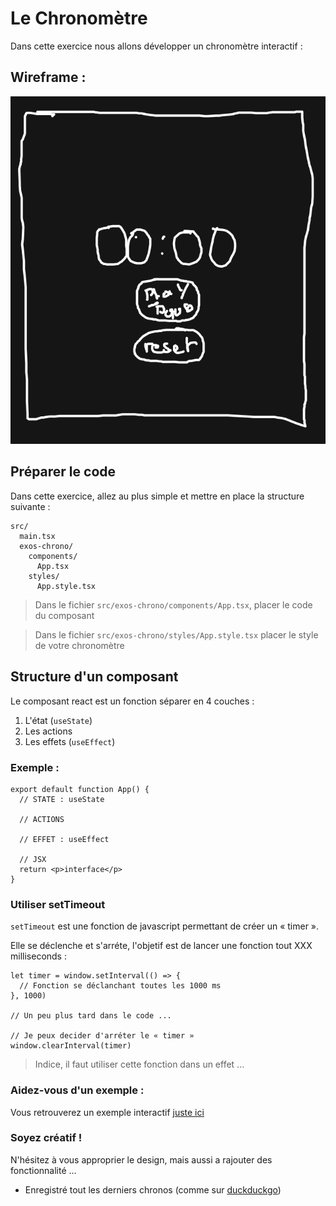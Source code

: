 # Le Chronomètre

Dans cette exercice nous allons développer un chronomètre interactif :

## Wireframe :

![Wireframe](../images/Chrono.png)

## Préparer le code

Dans cette exercice, allez au plus simple et mettre en place la structure suivante :

```
src/
  main.tsx
  exos-chrono/
    components/
      App.tsx
    styles/
      App.style.tsx
```

> Dans le fichier `src/exos-chrono/components/App.tsx`, placer le code du composant

> Dans le fichier `src/exos-chrono/styles/App.style.tsx` placer le style de votre chronomètre

## Structure d'un composant

Le composant react est un fonction séparer en 4 couches :

1. L'état (`useState`)
2. Les actions
3. Les effets (`useEffect`)

### Exemple :

```tsx
export default function App() {
  // STATE : useState

  // ACTIONS

  // EFFET : useEffect

  // JSX
  return <p>interface</p>
}
```

### Utiliser setTimeout

`setTimeout` est une fonction de javascript permettant de créer un « timer ».

Elle se déclenche et s'arréte, l'objetif est de lancer une fonction tout XXX milliseconds :

```tsx
let timer = window.setInterval(() => {
  // Fonction se déclanchant toutes les 1000 ms
}, 1000)

// Un peu plus tard dans le code ...

// Je peux decider d'arréter le « timer »
window.clearInterval(timer)
```

> Indice, il faut utiliser cette fonction dans un effet ...

### Aidez-vous d'un exemple :

Vous retrouverez un exemple interactif [juste ici](https://slides.com/davidjegat-1/react/fullscreen#/109)

### Soyez créatif !

N'hésitez à vous approprier le design, mais aussi a rajouter des fonctionnalité ...

- Enregistré tout les derniers chronos (comme sur [duckduckgo](https://duckduckgo.com/?t=ffab&q=chronometer&ia=answer))

